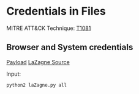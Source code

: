 # Credentials in Files

MITRE ATT&CK Technique: [T1081](https://attack.mitre.org/wiki/Technique/T1081)

## Browser and System credentials

[Payload](Payloads/LaZagne/laZagne.py)
[LaZagne Source](https://github.com/AlessandroZ/LaZagne)

Input:

    python2 laZagne.py all
